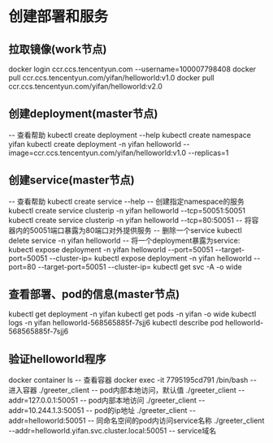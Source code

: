 # 创建部署和服务
## 拉取镜像(work节点)
docker login ccr.ccs.tencentyun.com --username=100007798408
docker pull ccr.ccs.tencentyun.com/yifan/helloworld:v1.0
docker pull ccr.ccs.tencentyun.com/yifan/helloworld:v2.0
## 创建deployment(master节点)
-- 查看帮助 kubectl create deployment --help
kubectl create namespace yifan
kubectl create deployment -n yifan helloworld --image=ccr.ccs.tencentyun.com/yifan/helloworld:v1.0 --replicas=1
## 创建service(master节点)
-- 查看帮助
kubectl create service --help
-- 创建指定namespace的服务
kubectl create service clusterip -n yifan helloworld --tcp=50051:50051
kubectl create service clusterip -n yifan helloworld --tcp=80:50051 -- 将容器内的50051端口暴露为80端口对外提供服务
-- 删除一个service
kubectl delete service -n yifan helloworld
-- 将一个deployment暴露为service:
kubectl expose deployment -n yifan helloworld --port=50051 --target-port=50051 --cluster-ip=
kubectl expose deployment -n yifan helloworld --port=80 --target-port=50051 --cluster-ip=
kubectl get svc -A -o wide
## 查看部署、pod的信息(master节点)
kubectl get deployment -n yifan
kubectl get pods -n yifan -o wide
kubectl logs -n yifan helloworld-568565885f-7sjj6
kubectl describe pod helloworld-568565885f-7sjj6
## 验证helloworld程序
docker container ls -- 查看容器
docker exec -it 7795195cd791 /bin/bash -- 进入容器
./greeter_client							-- pod内部本地访问，默认值
./greeter_client --addr=127.0.0.1:50051 	-- pod内部本地访问
./greeter_client --addr=10.244.1.3:50051 	-- pod的ip地址
./greeter_client --addr=helloworld:50051 	-- 同命名空间的pod内访问service名称
./greeter_client --addr=helloworld.yifan.svc.cluster.local:50051 -- service域名

